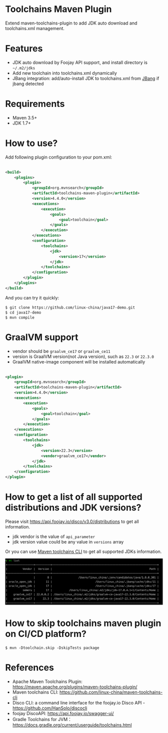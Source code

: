 <!--
    Licensed to the Apache Software Foundation (ASF) under one
    or more contributor license agreements.  See the NOTICE file
    distributed with this work for additional information
    regarding copyright ownership.  The ASF licenses this file
    to you under the Apache License, Version 2.0 (the
    "License"); you may not use this file except in compliance
    with the License.  You may obtain a copy of the License at
      http://www.apache.org/licenses/LICENSE-2.0
    Unless required by applicable law or agreed to in writing,
    software distributed under the License is distributed on an
    "AS IS" BASIS, WITHOUT WARRANTIES OR CONDITIONS OF ANY
    KIND, either express or implied.  See the License for the
    specific language governing permissions and limitations
    under the License.
-->
Toolchains Maven Plugin
=========================

Extend maven-toolchains-plugin to add JDK auto download and toolchains.xml management.

# Features

* JDK auto download by Foojay API support, and install directory is `~/.m2/jdks`
* Add new toolchain into toolchains.xml dynamically
* JBang integration: add/auto-install JDK to toolchains.xml from [JBang](https://www.jbang.dev/) if jbang detected

# Requirements

* Maven 3.5+
* JDK 1.7+

# How to use?

Add following plugin configuration to your pom.xml:

```xml

<build>
    <plugins>
        <plugin>
            <groupId>org.mvnsearch</groupId>
            <artifactId>toolchains-maven-plugin</artifactId>
            <version>4.4.0</version>
            <executions>
                <execution>
                    <goals>
                        <goal>toolchain</goal>
                    </goals>
                </execution>
            </executions>
            <configuration>
                <toolchains>
                    <jdk>
                        <version>17</version>
                    </jdk>
                </toolchains>
            </configuration>
        </plugin>
    </plugins>
</build>
```

And you can try it quickly:

```
$ git clone https://github.com/linux-china/java17-demo.git
$ cd java17-demo
$ mvn compile
```    

# GraalVM support

* vendor should be `graalvm_ce17` or `graalvm_ce11`
* version is GraalVM version(not Java version), such as `22.3` or `22.3.0`
* GraalVM native-image component will be installed automatically

```xml

<plugin>
    <groupId>org.mvnsearch</groupId>
    <artifactId>toolchains-maven-plugin</artifactId>
    <version>4.4.0</version>
    <executions>
        <execution>
            <goals>
                <goal>toolchain</goal>
            </goals>
        </execution>
    </executions>
    <configuration>
        <toolchains>
            <jdk>
                <version>22.3</version>
                <vendor>graalvm_ce17</vendor>
            </jdk>
        </toolchains>
    </configuration>
</plugin>
```

# How to get a list of all supported distributions and JDK versions?

Please visit https://api.foojay.io/disco/v3.0/distributions to get all information.

* jdk vendor is the value of `api_parameter`
* jdk version value could be any value in `versions` array

Or you can use [Maven toolchains CLI](https://github.com/linux-china/maven-toolchains-cli) to get all supported JDKs information.

![Maven toolchains CLI](maven-toolchains-cli.png)

# How to skip toolchains maven plugin on CI/CD platform?

```
$ mvn -Dtoolchain.skip -DskipTests package
```

# References

* Apache Maven Toolchains Plugin: https://maven.apache.org/plugins/maven-toolchains-plugin/
* Maven toolchains CLI: https://github.com/linux-china/maven-toolchains-cli
* Disco CLI: a command line interface for the foojay.io Disco API - https://github.com/HanSolo/discocli
* foojay DiscoAPI: https://api.foojay.io/swagger-ui/
* Gradle Toolchains for JVM：https://docs.gradle.org/current/userguide/toolchains.html 
